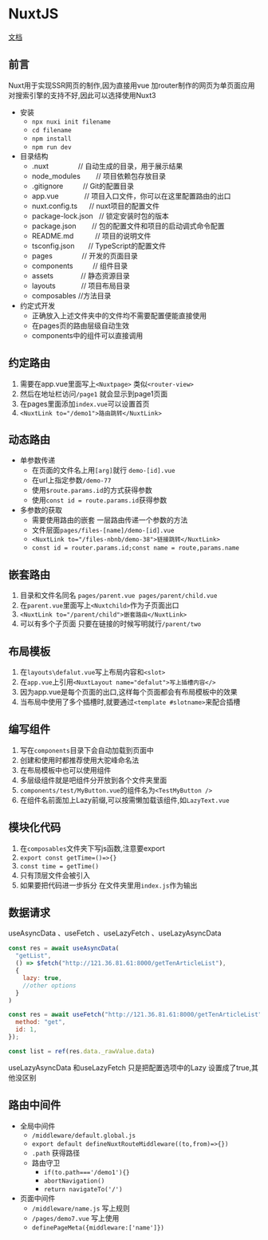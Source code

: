 # NuxtJS

[文档](https://nuxt.com/)


## 前言

Nuxt用于实现SSR网页的制作,因为直接用vue 加router制作的网页为单页面应用 对搜索引擎的支持不好,因此可以选择使用Nuxt3

- 安装
  - `npx nuxi init filename`
  - `cd filename`
  - `npm install`
  - `npm run dev`
- 目录结构
  - .nuxt               // 自动生成的目录，用于展示结果
  - node_modules        // 项目依赖包存放目录
  - .gitignore          // Git的配置目录
  - app.vue             // 项目入口文件，你可以在这里配置路由的出口
  - nuxt.config.ts      // nuxt项目的配置文件
  - package-lock.json   // 锁定安装时包的版本
  - package.json        // 包的配置文件和项目的启动调式命令配置
  - README.md           // 项目的说明文件
  - tsconfig.json       // TypeScript的配置文件
  - pages               // 开发的页面目录
  - components          // 组件目录
  - assets              // 静态资源目录
  - layouts             // 项目布局目录
  - composables  //方法目录
- 约定式开发
  - 正确放入上述文件夹中的文件均不需要配置便能直接使用
  - 在pages页的路由层级自动生效
  - components中的组件可以直接调用

## 约定路由

1. 需要在app.vue里面写上`<Nuxtpage>` 类似`<router-view>`
2. 然后在地址栏访问`/page1` 就会显示到page1页面
3. 在pages里面添加`index.vue`可以设置首页
4. `<NuxtLink to="/demo1">路由跳转</NuxtLink>`

## 动态路由

- 单参数传递
  - 在页面的文件名上用`[arg]`就行 `demo-[id].vue`
  - 在url上指定参数`/demo-77`
  - 使用`$route.params.id`的方式获得参数
  - 使用`const id = route.params.id`获得参数
- 多参数的获取
  - 需要使用路由的嵌套 一层路由传递一个参数的方法
  - 文件层面`pages/files-[name]/demo-[id].vue`
  - `<NuxtLink to="/files-nbnb/demo-38">链接跳转</NuxtLink>`
  - `const id = router.params.id;const name = route,params.name`

## 嵌套路由

1. 目录和文件名同名 `pages/parent.vue pages/parent/child.vue`
2. 在`parent.vue`里面写上`<Nuxtchild>`作为子页面出口
3. `<NuxtLink to="/parent/child">嵌套路由</NuxtLink>`
4. 可以有多个子页面 只要在链接的时候写明就行`/parent/two`

## 布局模板

1. 在`layouts\defalut.vue`写上布局内容和`<slot>`
2. 在`app.vue`上引用`<NuxtLayout name="defalut">写上插槽内容</>`
3. 因为app.vue是每个页面的出口,这样每个页面都会有布局模板中的效果
4. 当布局中使用了多个插槽时,就要通过`<template #slotname>`来配合插槽

## 编写组件

1. 写在`components`目录下会自动加载到页面中
2. 创建和使用时都推荐使用大驼峰命名法
3. 在布局模板中也可以使用组件
4. 多层级组件就是吧组件分开放到各个文件夹里面
5. `components/test/MyButton.vue`的组件名为`<TestMyButton />`
6. 在组件名前面加上Lazy前缀,可以按需懒加载该组件,如`LazyText.vue`

## 模块化代码

1. 在`composables`文件夹下写js函数,注意要export
2. `export const getTime=()=>{}`
3. `const time = getTime()`
4. 只有顶层文件会被引入 
5. 如果要把代码进一步拆分 在文件夹里用`index.js`作为输出

## 数据请求

useAsyncData 、useFetch 、useLazyFetch 、useLazyAsyncData

```js
const res = await useAsyncData(
  "getList",
  () => $fetch("http://121.36.81.61:8000/getTenArticleList"),
  {
    lazy: true,
    //other options
  }
)

const res = await useFetch("http://121.36.81.61:8000/getTenArticleList", {
  method: "get",
  id: 1,
});

const list = ref(res.data._rawValue.data)
```

useLazyAsyncData 和useLazyFetch 只是把配置选项中的Lazy 设置成了true,其他没区别

## 路由中间件

- 全局中间件
  - `/middleware/default.global.js`
  - `export default defineNuxtRouteMiddleware((to,from)=>{})`
  - `.path` 获得路径
  - 路由守卫
    - `if(to.path==='/demo1'){}`
    - `abortNavigation()`
    - `return navigateTo('/')`
- 页面中间件
  - `/middleware/name.js` 写上规则
  - `/pages/demo7.vue` 写上使用
  - `definePageMeta({middleware:['name']})`
